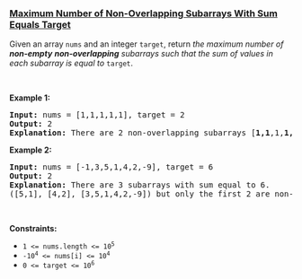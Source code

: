 ### [Maximum Number of Non-Overlapping Subarrays With Sum Equals Target](https://leetcode.com/problems/maximum-number-of-non-overlapping-subarrays-with-sum-equals-target)

<p>Given an array <code>nums</code> and an integer <code>target</code>, return <em>the maximum number of <strong>non-empty</strong> <strong>non-overlapping</strong> subarrays such that the sum of values in each subarray is equal to</em> <code>target</code>.</p>

<p>&nbsp;</p>
<p><strong>Example 1:</strong></p>

<pre>
<strong>Input:</strong> nums = [1,1,1,1,1], target = 2
<strong>Output:</strong> 2
<strong>Explanation:</strong> There are 2 non-overlapping subarrays [<strong>1,1</strong>,1,<strong>1,1</strong>] with sum equals to target(2).
</pre>

<p><strong>Example 2:</strong></p>

<pre>
<strong>Input:</strong> nums = [-1,3,5,1,4,2,-9], target = 6
<strong>Output:</strong> 2
<strong>Explanation:</strong> There are 3 subarrays with sum equal to 6.
([5,1], [4,2], [3,5,1,4,2,-9]) but only the first 2 are non-overlapping.
</pre>

<p>&nbsp;</p>
<p><strong>Constraints:</strong></p>

<ul>
	<li><code>1 &lt;= nums.length &lt;= 10<sup>5</sup></code></li>
	<li><code>-10<sup>4</sup> &lt;= nums[i] &lt;= 10<sup>4</sup></code></li>
	<li><code>0 &lt;= target &lt;= 10<sup>6</sup></code></li>
</ul>
